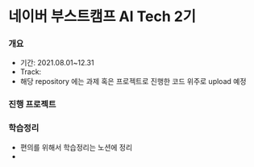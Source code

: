# 네이버 부스트캠프 AI Tech 2기

### 개요
- 기간: 2021.08.01~12.31
- Track: 
- 해당 repository 에는 과제 혹은 프로젝트로 진행한 코드 위주로 upload 예정

### 진행 프로젝트



### 학습정리
- 편의를 위해서 학습정리는 노션에 정리
- 
